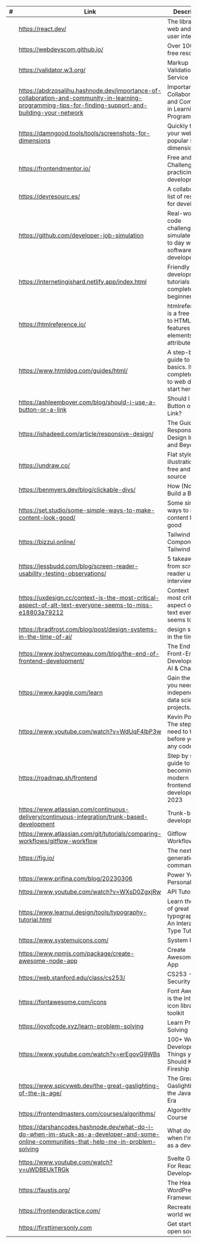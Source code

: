 <!-- prettier-ignore -->
|#| Link | Description |
|------|-------------|-------------|
||https://react.dev/|The library for web and native user interfaces|
||https://webdevscom.github.io/|Over 1000+ free resources|
||https://validator.w3.org/| Markup Validation Service|
||https://abdrzqsalihu.hashnode.dev/importance-of-collaboration-and-community-in-learning-programming-tips-for-finding-support-and-building-your-network|Importance of Collaboration and Community in Learning Programming|
||https://damngood.tools/tools/screenshots-for-dimensions|Quickly test your website for popular screen dimensions.|
||https://frontendmentor.io/| Free and Paid Challenges for practicing web development|
||https://devresourc.es/|A collaborative list of resources for developers|
||https://github.com/developer-job-simulation|Real-world code challenges that simulate the day to day work of a software developer.|
||https://internetingishard.netlify.app/index.html| Friendly web development tutorials for complete beginners|
||https://htmlreference.io/|htmlreference.io is a free guide to HTML. It features all elements and attributes.|
||https://www.htmldog.com/guides/html/|A step-by-step guide to HTML basics. If you’re completely new to web design, start here.|
||https://ashleemboyer.com/blog/should-i-use-a-button-or-a-link|Should I Use a Button or a Link?|
||https://ishadeed.com/article/responsive-design/|The Guide To Responsive Design In 2023 and Beyond|
||https://undraw.co/|Flat style illustrations - free and open source|
||https://benmyers.dev/blog/clickable-divs/|How (Not) to Build a Button|
||https://set.studio/some-simple-ways-to-make-content-look-good/|Some simple ways to make content look good|
||https://bizzui.online/|Tailwind CSS Components Tailwind UI |
||https://jessbudd.com/blog/screen-reader-usability-testing-observations/|5 takeaways from screen reader usability interviews|
||https://uxdesign.cc/context-is-the-most-critical-aspect-of-alt-text-everyone-seems-to-miss-e18803a79212|Context is the most critical aspect of alt-text everyone seems to miss|
||https://bradfrost.com/blog/post/design-systems-in-the-time-of-ai/|design systems in the time of ai|
||https://www.joshwcomeau.com/blog/the-end-of-frontend-development/|The End of Front-End Development / AI & ChatGPT|
||https://www.kaggle.com/learn|Gain the skills you need to do independent data science projects.|
||https://www.youtube.com/watch?v=WdUqF4lbP3w | Kevin Powell - The steps you need to take before you write any code |
||https://roadmap.sh/frontend|Step by step guide to becoming a modern frontend developer in 2023|
||https://www.atlassian.com/continuous-delivery/continuous-integration/trunk-based-development|Trunk-based development|
||https://www.atlassian.com/git/tutorials/comparing-workflows/gitflow-workflow|Gitflow Workflow|
||https://fig.io/|The next-generation command line.|
||https://www.prifina.com/blog/20230306|Power Your Personal AI|
||https://www.youtube.com/watch?v=WXsD0ZgxjRw| API Tutorial|
||https://www.learnui.design/tools/typography-tutorial.html|Learn the logic of great typography - An Interactive Type Tutorial|
||https://www.systemuicons.com/|System UIcons|
||https://www.npmjs.com/package/create-awesome-node-app|Create Awesome Node App|
||https://web.stanford.edu/class/cs253/|CS253 - Web Security|
||https://fontawesome.com/icons|Font Awesome is the Internet's icon library and toolkit|
||https://joyofcode.xyz/learn-problem-solving|Learn Problem Solving|
||https://www.youtube.com/watch?v=erEgovG9WBs| 100+ Web Development Things you Should Know  - Fireship YT|
||https://www.spicyweb.dev/the-great-gaslighting-of-the-js-age/|The Great Gaslighting of the JavaScript Era|
||https://frontendmasters.com/courses/algorithms/|Algorithms Course|
||https://darshancodes.hashnode.dev/what-do-i-do-when-im-stuck-as-a-developer-and-some-online-communities-that-help-me-in-problem-solving|What do I do when I'm stuck as a developer?|
||https://www.youtube.com/watch?v=uWDBEUkTRGk|Svelte Guide For React Developers|
||https://faustjs.org/|The Headless WordPress Framework|
||https://frontendpractice.com/| Recreate real world website|
||https://firsttimersonly.com| Get started with open source|


